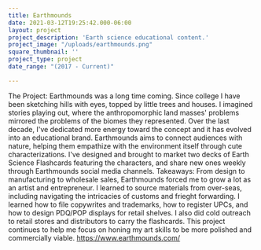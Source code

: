 ```yaml
---
title: Earthmounds
date: 2021-03-12T19:25:42.000-06:00
layout: project
project_description: 'Earth science educational content.'
project_image: "/uploads/earthmounds.png"
square_thumbnail: ''
project_type: project
date_range: "(2017 - Current)"

---
```


The Project: Earthmounds was a long time coming. Since college I have been sketching hills with eyes, topped by little trees and houses. I imagined stories playing out, where the anthropomorphic land masses' problems mirrored the problems of the biomes they represented. Over the last decade, I've dedicated more energy toward the concept and it has evolved into an educational brand. Earthmounds aims to connect audiences with nature, helping them empathize with the environment itself through cute characterizations. I've designed and brought to market two decks of Earth Science Flashcards featuring the characters, and share new ones weekly through Earthmounds social media channels.
Takeaways: From design to manufacturing to wholesale sales, Earthmounds forced me to grow a lot as an artist and entrepreneur. I learned to source materials from over-seas, including navigating the intricacies of customs and frieght forwarding. I learned how to file copywrites and trademarks, how to register UPCs, and how to design PDQ/POP displays for retail shelves. I also did cold outreach to retail stores and distributors to carry the flashcards. This project continues to help me focus on honing my art skills to be more polished and commercially viable.
https://www.earthmounds.com/